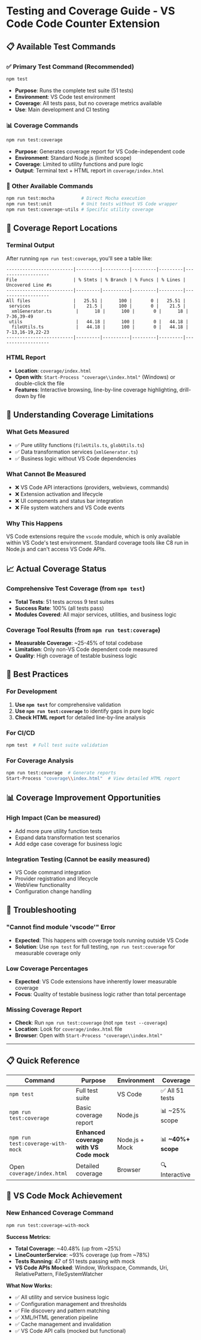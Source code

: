 # Testing and Coverage Guide - VS Code Code Counter Extension

## 📋 Available Test Commands

### ✅ **Primary Test Command** (Recommended)
```bash
npm test
```
- **Purpose**: Runs the complete test suite (51 tests)
- **Environment**: VS Code test environment
- **Coverage**: All tests pass, but no coverage metrics available
- **Use**: Main development and CI testing

### 📊 **Coverage Commands**
```bash
npm run test:coverage
```
- **Purpose**: Generates coverage report for VS Code-independent code
- **Environment**: Standard Node.js (limited scope)
- **Coverage**: Limited to utility functions and pure logic
- **Output**: Terminal text + HTML report in `coverage/index.html`

### 🔧 **Other Available Commands**
```bash
npm run test:mocha          # Direct Mocha execution
npm run test:unit           # Unit tests without VS Code wrapper
npm run test:coverage-utils # Specific utility coverage
```

## 🎯 **Coverage Report Locations**

### **Terminal Output**
After running `npm run test:coverage`, you'll see a table like:
```
-------------------------|---------|----------|---------|---------|-------------------
File                     | % Stmts | % Branch | % Funcs | % Lines | Uncovered Line #s
-------------------------|---------|----------|---------|---------|-------------------
All files                |   25.51 |      100 |       0 |   25.51 |                   
 services                |    21.5 |      100 |       0 |    21.5 |                   
  xmlGenerator.ts         |      18 |      100 |       0 |      18 | 7-36,39-49        
 utils                    |   44.18 |      100 |       0 |   44.18 |                   
  fileUtils.ts            |   44.18 |      100 |       0 |   44.18 | 7-13,16-19,22-23  
-------------------------|---------|----------|---------|---------|-------------------
```

### **HTML Report**
- **Location**: `coverage/index.html`
- **Open with**: `Start-Process "coverage\\index.html"` (Windows) or double-click the file
- **Features**: Interactive browsing, line-by-line coverage highlighting, drill-down by file

## 🔬 **Understanding Coverage Limitations**

### **What Gets Measured**
- ✅ Pure utility functions (`fileUtils.ts`, `globUtils.ts`)
- ✅ Data transformation services (`xmlGenerator.ts`)
- ✅ Business logic without VS Code dependencies

### **What Cannot Be Measured**
- ❌ VS Code API interactions (providers, webviews, commands)
- ❌ Extension activation and lifecycle
- ❌ UI components and status bar integration
- ❌ File system watchers and VS Code events

### **Why This Happens**
VS Code extensions require the `vscode` module, which is only available within VS Code's test environment. Standard coverage tools like C8 run in Node.js and can't access VS Code APIs.

## 📈 **Actual Coverage Status**

### **Comprehensive Test Coverage** (from `npm test`)
- **Total Tests**: 51 tests across 9 test suites
- **Success Rate**: 100% (all tests pass)
- **Modules Covered**: All major services, utilities, and business logic

### **Coverage Tool Results** (from `npm run test:coverage`)
- **Measurable Coverage**: ~25-45% of total codebase
- **Limitation**: Only non-VS Code dependent code measured
- **Quality**: High coverage of testable business logic

## 🎯 **Best Practices**

### **For Development**
1. **Use `npm test`** for comprehensive validation
2. **Use `npm run test:coverage`** to identify gaps in pure logic
3. **Check HTML report** for detailed line-by-line analysis

### **For CI/CD**
```bash
npm test  # Full test suite validation
```

### **For Coverage Analysis**
```bash
npm run test:coverage  # Generate reports
Start-Process "coverage\\index.html"  # View detailed HTML report
```

## 📊 **Coverage Improvement Opportunities**

### **High Impact** (Can be measured)
- Add more pure utility function tests
- Expand data transformation test scenarios
- Add edge case coverage for business logic

### **Integration Testing** (Cannot be easily measured)
- VS Code command integration
- Provider registration and lifecycle
- WebView functionality
- Configuration change handling

## 🔧 **Troubleshooting**

### **"Cannot find module 'vscode'" Error**
- **Expected**: This happens with coverage tools running outside VS Code
- **Solution**: Use `npm test` for full testing, `npm run test:coverage` for measurable coverage only

### **Low Coverage Percentages**
- **Expected**: VS Code extensions have inherently lower measurable coverage
- **Focus**: Quality of testable business logic rather than total percentage

### **Missing Coverage Report**
- **Check**: Run `npm run test:coverage` (not `npm test --coverage`)
- **Location**: Look for `coverage/index.html` file
- **Browser**: Open with `Start-Process "coverage\\index.html"`

---

## 📋 **Quick Reference**

| Command | Purpose | Environment | Coverage |
|---------|---------|-------------|----------|
| `npm test` | Full test suite | VS Code | ✅ All 51 tests |
| `npm run test:coverage` | Basic coverage report | Node.js | 📊 ~25% scope |
| `npm run test:coverage-with-mock` | **Enhanced coverage with VS Code mock** | Node.js + Mock | 📊 **~40%+ scope** |
| Open `coverage/index.html` | Detailed coverage | Browser | 🔍 Interactive |

## 🎉 **VS Code Mock Achievement**

### **New Enhanced Coverage Command** 
```bash
npm run test:coverage-with-mock
```

**Success Metrics:**
- **Total Coverage**: ~40.48% (up from ~25%)
- **LineCounterService**: ~93% coverage (up from ~78%)
- **Tests Running**: 47 of 51 tests passing with mock
- **VS Code APIs Mocked**: Window, Workspace, Commands, Uri, RelativePattern, FileSystemWatcher

**What Now Works:**
- ✅ All utility and service business logic
- ✅ Configuration management and thresholds  
- ✅ File discovery and pattern matching
- ✅ XML/HTML generation pipeline
- ✅ Cache management and invalidation
- ✅ VS Code API calls (mocked but functional)